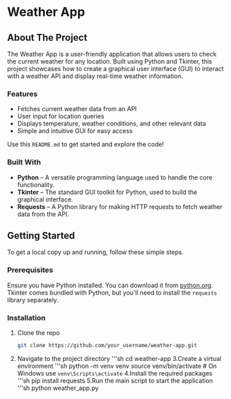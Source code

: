 # Weather App

<!-- ABOUT THE PROJECT -->
## About The Project

The Weather App is a user-friendly application that allows users to check the current weather for any location. Built using Python and Tkinter, this project showcases how to create a graphical user interface (GUI) to interact with a weather API and display real-time weather information.

### Features
- Fetches current weather data from an API
- User input for location queries
- Displays temperature, weather conditions, and other relevant data
- Simple and intuitive GUI for easy access

Use this `README.md` to get started and explore the code!

### Built With

* **Python** – A versatile programming language used to handle the core functionality.
* **Tkinter** – The standard GUI toolkit for Python, used to build the graphical interface.
* **Requests** – A Python library for making HTTP requests to fetch weather data from the API.

<!-- GETTING STARTED -->
## Getting Started

To get a local copy up and running, follow these simple steps.

### Prerequisites

Ensure you have Python installed. You can download it from [python.org](https://www.python.org/downloads/). Tkinter comes bundled with Python, but you'll need to install the `requests` library separately.

### Installation

1. Clone the repo
   ```sh
   git clone https://github.com/your_username/weather-app.git
2. Navigate to the project directory
  '''sh
  cd weather-app
3.Create a virtual environment
  '''sh
  python -m venv venv
  source venv/bin/activate  # On Windows use `venv\Scripts\activate`
4.Install the required packages
  '''sh
  pip install requests
5.Run the main script to start the application
  '''sh
  python weather_app.py
